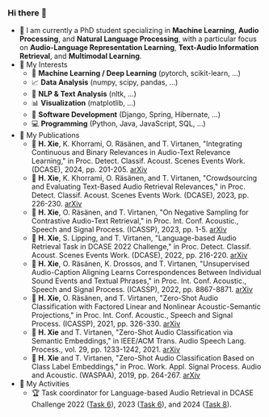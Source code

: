 ### Hi there :wave:

- :calendar: I am currently a PhD student specializing in **Machine Learning**, **Audio Processing**, and **Natural Language Processing**, with a particular focus on **Audio-Language Representation Learning**, **Text-Audio Information Retrieval**, and **Multimodal Learning**.
- :dart: My Interests
    - :game_die: **Machine Learning / Deep Learning** (pytorch, scikit-learn, ...)
    - :chart_with_upwards_trend: **Data Analysis** (numpy, scipy, pandas, ...)
    - :bookmark_tabs: **NLP & Text Analysis** (nltk, ...)
    - :bar_chart: **Visualization** (matplotlib, ...)
    - :rocket: **Software Development** (Django, Spring, Hibernate, ...)
    - :computer: **Programming** (Python, Java, JavaScript, SQL, ...)
- :blue_book: My Publications
    - :page_with_curl: **H. Xie**, K. Khorrami, O. Räsänen, and T. Virtanen, "Integrating Continuous and Binary Relevances in Audio-Text Relevance Learning," in Proc. Detect. Classif. Acoust. Scenes Events Work. (DCASE), 2024, pp. 201-205. [arXiv](https://arxiv.org/abs/2408.14939)
    - :page_with_curl: **H. Xie**, K. Khorrami, O. Räsänen, and T. Virtanen, "Crowdsourcing and Evaluating Text-Based Audio Retrieval Relevances," in Proc. Detect. Classif. Acoust. Scenes Events Work. (DCASE), 2023, pp. 226-230. [arXiv](https://arxiv.org/abs/2306.09820)
    - :page_with_curl: **H. Xie**, O. Räsänen, and T. Virtanen, "On Negative Sampling for Contrastive Audio-Text Retrieval," in Proc. Int. Conf. Acoustic., Speech and Signal Process. (ICASSP), 2023, pp. 1-5. [arXiv](https://arxiv.org/abs/2211.04070)
    - :page_with_curl: **H. Xie**, S. Lipping, and T. Virtanen, "Language-based Audio Retrieval Task in DCASE 2022 Challenge," in Proc. Detect. Classif. Acoust. Scenes Events Work. (DCASE), 2022, pp. 216-220. [arXiv](https://arxiv.org/abs/2206.06108)
    - :page_with_curl: **H. Xie**, O. Räsänen, K. Drossos, and T. Virtanen, "Unsupervised Audio-Caption Aligning Learns Correspondences Between Individual Sound Events and Textual Phrases," in Proc. Int. Conf. Acoustic., Speech and Signal Process. (ICASSP), 2022, pp. 8867-8871. [arXiv](https://arxiv.org/abs/2110.02939)
    - :page_with_curl: **H. Xie**, O. Räsänen, and T. Virtanen, "Zero-Shot Audio Classification with Factored Linear and Nonlinear Acoustic-Semantic Projections," in Proc. Int. Conf. Acoustic., Speech and Signal Process. (ICASSP), 2021, pp. 326-330. [arXiv](https://arxiv.org/abs/2011.12657)
    - :page_with_curl: **H. Xie** and T. Virtanen, "Zero-Shot Audio Classification via Semantic Embeddings," in IEEE/ACM Trans. Audio Speech Lang. Process., vol. 29, pp. 1233-1242, 2021. [arXiv](https://arxiv.org/abs/2011.12133)
    - :page_with_curl: **H. Xie** and T. Virtanen, "Zero-Shot Audio Classification Based on Class Label Embeddings," in Proc. Work. Appl. Signal Process. Audio and Acoustic. (WASPAA), 2019, pp. 264-267. [arXiv](https://arxiv.org/abs/1905.01926)
- :pushpin: My Activities
    - :trophy: Task coordinator for Language-based Audio Retrieval in DCASE Challenge 2022 ([Task 6](https://dcase.community/challenge2022/task-automatic-audio-captioning-and-language-based-audio-retrieval)), 2023 ([Task 6](https://dcase.community/challenge2023/task-automated-audio-captioning-and-language-based-audio-retrieval)), and 2024 ([Task 8](https://dcase.community/challenge2024/task-language-based-audio-retrieval)).

